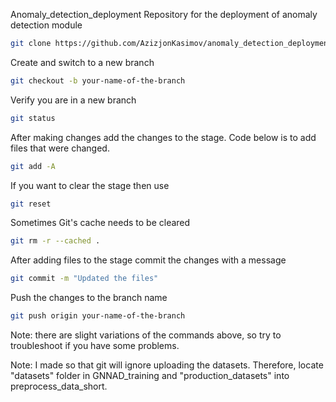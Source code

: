 Anomaly_detection_deployment
Repository for the deployment of anomaly detection module
``` bash
git clone https://github.com/AzizjonKasimov/anomaly_detection_deployment.git
```

Create and switch to a new branch
``` bash
git checkout -b your-name-of-the-branch
```

Verify you are in a new branch
``` bash
git status
```

After making changes add the changes to the stage. Code below is to add files that were changed.
``` bash
git add -A
```

If you want to clear the stage then use 
``` bash
git reset 
```

Sometimes Git's cache needs to be cleared
``` bash
git rm -r --cached .
```

After adding files to the stage commit the changes with a message
``` bash
git commit -m "Updated the files"
```

Push the changes to the branch name
``` bash
git push origin your-name-of-the-branch
```

Note: there are slight variations of the commands above, so try to troubleshoot if you have some problems.

Note: I made so that git will ignore uploading the datasets. Therefore, locate "datasets" folder in GNNAD_training and "production_datasets" into preprocess_data_short.